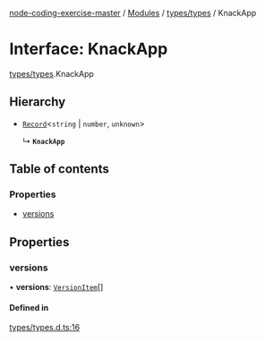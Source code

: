 [node-coding-exercise-master](../README.md) / [Modules](../modules.md) / [types/types](../modules/types_types.md) / KnackApp

# Interface: KnackApp

[types/types](../modules/types_types.md).KnackApp

## Hierarchy

- [`Record`]( https://www.typescriptlang.org/docs/handbook/utility-types.html#recordkeys-type )<`string` \| `number`, `unknown`\>

  ↳ **`KnackApp`**

## Table of contents

### Properties

- [versions](types_types.KnackApp.md#versions)

## Properties

### versions

• **versions**: [`VersionItem`](types_types.VersionItem.md)[]

#### Defined in

[types/types.d.ts:16](https://github.com/okas/node-coding-exercise-master/blob/cfe0ead/types/types.d.ts#L16)
